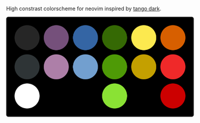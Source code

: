 High constrast colorscheme for neovim inspired by [tango
dark](https://github.com/mbadolato/iTerm2-Color-Schemes/#iterm2-tango-dark).

![](preview.svg)
